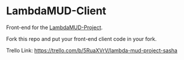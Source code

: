# LambdaMUD-Client
Front-end for the [LambdaMUD-Project](https://github.com/LambdaSchool/LambdaMUD-Project).

Fork this repo and put your front-end client code in your fork.

Trello Link: https://trello.com/b/5RuaXVrV/lambda-mud-project-sasha
